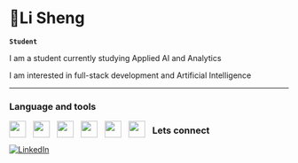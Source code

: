 # 👋Li Sheng

**`Student`**

I am a student currently studying Applied AI and Analytics

I am interested in full-stack development and Artificial Intelligence

---
### Language and tools

<img align='left' width='30px' style ='padding-right: 10px' src="https://cdn.jsdelivr.net/gh/devicons/devicon@latest/icons/javascript/javascript-original.svg" />
<img align='left' width='30px' style ='padding-right: 10px' src="https://cdn.jsdelivr.net/gh/devicons/devicon@latest/icons/html5/html5-original.svg" />
<img align='left' width='30px' style ='padding-right: 10px' src="https://cdn.jsdelivr.net/gh/devicons/devicon@latest/icons/css3/css3-original.svg" />
<img align='left' width='30px' style ='padding-right: 10px' src="https://cdn.jsdelivr.net/gh/devicons/devicon@latest/icons/nodejs/nodejs-original.svg" />
<img align='left' width='30px' style ='padding-right: 10px' src="https://cdn.jsdelivr.net/gh/devicons/devicon@latest/icons/python/python-original.svg" />
<img align='left' width='30px' style ='padding-right: 10px' src="https://cdn.jsdelivr.net/gh/devicons/devicon@latest/icons/jupyter/jupyter-original.svg" />



### Lets connect
[<img alt="LinkedIn" src="https://img.shields.io/badge/LinkedIn-0077B5?style=for-the-badge&logo=linkedin&logoColor=white" />](https://linkedin.com/in/lishengg)
          
          
